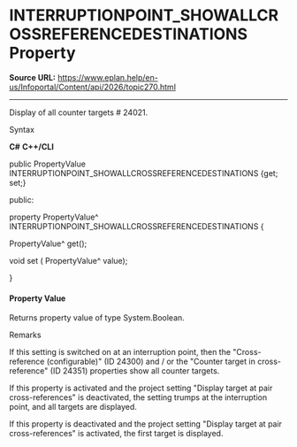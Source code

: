 # INTERRUPTIONPOINT_SHOWALLCROSSREFERENCEDESTINATIONS Property

**Source URL:** https://www.eplan.help/en-us/Infoportal/Content/api/2026/topic270.html

---

Display of all counter targets # 24021.

Syntax

**C#**
**C++/CLI**


public PropertyValue INTERRUPTIONPOINT_SHOWALLCROSSREFERENCEDESTINATIONS {get; set;}

public:

property PropertyValue^ INTERRUPTIONPOINT_SHOWALLCROSSREFERENCEDESTINATIONS {

   PropertyValue^ get();

   void set (    PropertyValue^ value);

}


#### Property Value

Returns property value of type System.Boolean.

Remarks

If this setting is switched on at an interruption point, then the "Cross-reference (configurable)" (ID 24300) and / or the "Counter target in cross-reference" (ID 24351) properties show all counter targets.

If this property is activated and the project setting "Display target at pair cross-references" is deactivated, the setting trumps at the interruption point, and all targets are displayed.

If this property is deactivated and the project setting "Display target at pair cross-references" is activated, the first target is displayed.
